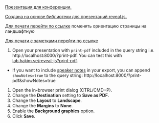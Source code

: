 [Презентация для конференции.](https://karapetyansa.github.io/ictei2018/)

[Создана на основе библиотеки для презентаций reveal.js.](https://github.com/hakimel/reveal.js)

[Для печати перейти по ссылке](https://karapetyansa.github.io/ictei2018/?print-pdf#/)
поменять ориентацию страницы на ландшафтную

[Для печати с заметками перейти по ссылке](https://karapetyansa.github.io/ictei2018/?print-pdf&showNotes=separate-page#/)

1. Open your presentation with `print-pdf` included in the query string i.e. http://localhost:8000/?print-pdf. You can test this with [lab.hakim.se/reveal-js?print-pdf](http://lab.hakim.se/reveal-js?print-pdf).
  * If you want to include [speaker notes](#speaker-notes) in your export, you can append `showNotes=true` to the query string: http://localhost:8000/?print-pdf&showNotes=true
1. Open the in-browser print dialog (CTRL/CMD+P).
1. Change the **Destination** setting to **Save as PDF**.
1. Change the **Layout** to **Landscape**.
1. Change the **Margins** to **None**.
1. Enable the **Background graphics** option.
1. Click **Save**.
